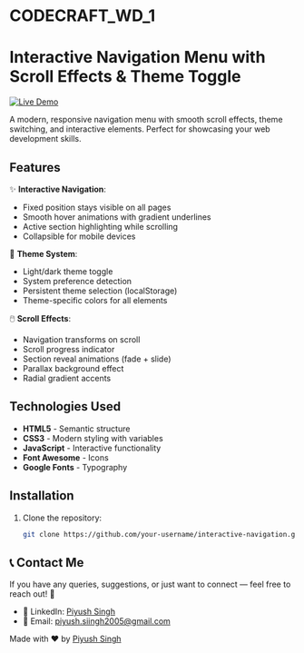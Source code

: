 # CODECRAFT_WD_1
# Interactive Navigation Menu with Scroll Effects & Theme Toggle

[![Live Demo](https://img.shields.io/badge/Live_Demo-Click_Here-blue?style=for-the-badge&logo=github)](https://piyushsiingh.github.io/CODECRAFT_WD_1/)

A modern, responsive navigation menu with smooth scroll effects, theme switching, and interactive elements. Perfect for showcasing your web development skills.

## Features

✨ **Interactive Navigation**:
- Fixed position stays visible on all pages
- Smooth hover animations with gradient underlines
- Active section highlighting while scrolling
- Collapsible for mobile devices

🎨 **Theme System**:
- Light/dark theme toggle
- System preference detection
- Persistent theme selection (localStorage)
- Theme-specific colors for all elements

🖱️ **Scroll Effects**:
- Navigation transforms on scroll
- Scroll progress indicator
- Section reveal animations (fade + slide)
- Parallax background effect
- Radial gradient accents

## Technologies Used

- **HTML5** - Semantic structure
- **CSS3** - Modern styling with variables
- **JavaScript** - Interactive functionality
- **Font Awesome** - Icons
- **Google Fonts** - Typography

## Installation

1. Clone the repository:
   ```bash
   git clone https://github.com/your-username/interactive-navigation.git
   
## 📞 Contact Me

If you have any queries, suggestions, or just want to connect — feel free to reach out! 💌

- 💼 LinkedIn: [Piyush Singh](https://www.linkedin.com/in/piyush-singh-0b276332a)
- 📧 Email: piyush.siingh2005@gmail.com

Made with ❤️ by [Piyush Singh](https://github.com/piyushsiingh)
